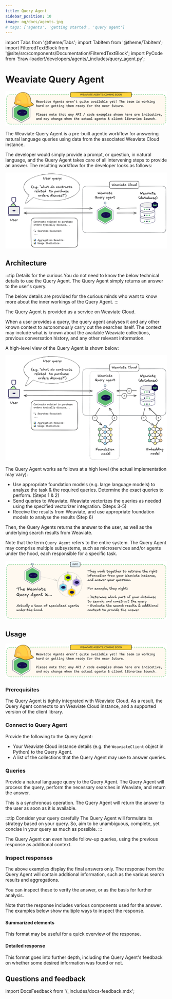```yaml
---
title: Query Agent
sidebar_position: 10
image: og/docs/agents.jpg
# tags: ['agents', 'getting started', 'query agent']
---
```


import Tabs from '@theme/Tabs';
import TabItem from '@theme/TabItem';
import FilteredTextBlock from '@site/src/components/Documentation/FilteredTextBlock';
import PyCode from '!!raw-loader!/developers/agents/_includes/query_agent.py';

# Weaviate Query Agent

![Weaviate Agents - Coming soon](./_includes/agents_coming_soon.png "Weaviate Agents - Coming soon")

The Weaviate Query Agent is a pre-built agentic workflow for answering natural language queries using data from the associated Weaviate Cloud instance.

The developer would simply provide a prompt, or question, in natural language, and the Query Agent takes care of all intervening steps to provide an answer. The resulting workflow for the developer looks as follows:

![Weaviate Query Agent from a user perspective](./_includes/query_agent_usage.png "Weaviate Query Agent from a user perspective")

## Architecture

:::tip Details for the curious
You do not need to know the below technical details to use the Query Agent. The Query Agent simply returns an answer to the user's query.
<br/>

The below details are provided for the curious minds who want to know more about the inner workings of the Query Agent.
:::

The Query Agent is provided as a service on Weaviate Cloud.

When a user provides a query, the query agent analyses it and any other known context to autonomously carry out the searches itself. The context may include what is known about the available Weaviate collections, previous conversation history, and any other relevant information.

A high-level view of the Query Agent is shown below:

![Weaviate Query Agent at a high level](./_includes/query_agent_architecture.png "Weaviate Query Agent at a high level")

The Query Agent works as follows at a high level (the actual implementation may vary):

- Use appropriate foundation models (e.g. large language models) to analyze the task & the required queries. Determine the exact queries to perform. (Steps 1 & 2)
- Send queries to Weaviate. Weaviate vectorizes the queries as needed using the specified vectorizer integration. (Steps 3-5)
- Receive the results from Weaviate, and use appropriate foundation models to analyse the results (Step 6)

Then, the Query Agents returns the answer to the user, as well as the underlying search results from Weaviate.

Note that the term `Query Agent` refers to the entire system. The Query Agent may comprise multiple subsystems, such as microservices and/or agents under the hood, each responsible for a specific task.

![Weaviate Query Agent comprises multiple agents](./_includes/query_agent_info.png "Weaviate Query Agent comprises multiple agents")

## Usage

![Weaviate Agents - Coming soon](./_includes/agents_coming_soon.png "Weaviate Agents - Coming soon")

### Prerequisites

The Query Agent is tightly integrated with Weaviate Cloud. As a result, the Query Agent connects to an Weaviate Cloud instance, and a supported version of the client library.

### Connect to Query Agent

Provide the following to the Query Agent:

- Your Weaviate Cloud instance details (e.g. the `WeaviateClient` object in Python) to the Query Agent.
- A list of the collections that the Query Agent may use to answer queries.

<Tabs groupId="languages">

<TabItem value="py_agents" label="Python[agents]">
    <FilteredTextBlock
        text={PyCode}
        startMarker="# START InstantiateQueryAgent"
        endMarker="# END InstantiateQueryAgent"
        language="py"
    />
</TabItem>

</Tabs>

### Queries

Provide a natural language query to the Query Agent. The Query Agent will process the query, perform the necessary searches in Weaviate, and return the answer.

This is a synchronous operation. The Query Agent will return the answer to the user as soon as it is available.

:::tip Consider your query carefully
The Query Agent will formulate its strategy based on your query. So, aim to be unambiguous, complete, yet concise in your query as much as possible.
:::

<Tabs groupId="languages">

<TabItem value="py_agents" label="Python[agents]">
    <FilteredTextBlock
        text={PyCode}
        startMarker="# START BasicQuery"
        endMarker="# END BasicQuery"
        language="py"
    />
</TabItem>

</Tabs>

The Query Agent can even handle follow-up queries, using the previous response as additional context.

<Tabs groupId="languages">
    <TabItem value="py_agents" label="Python[agents]">
        <FilteredTextBlock
            text={PyCode}
            startMarker="# START FollowUpQuery"
            endMarker="# END FollowUpQuery"
            language="py"
        />
    </TabItem>
</Tabs>

### Inspect responses

The above examples display the final answers only. The response from the Query Agent will contain additional information, such as the various search results and aggregations.

You can inspect these to verify the answer, or as the basis for further analysis.

Note that the response includes various components used for the answer. The examples below show multiple ways to inspect the response.

#### Summarized elements

This format may be useful for a quick overview of the response.

<Tabs groupId="languages">
    <TabItem value="py_agents" label="Python[agents]">
        <FilteredTextBlock
            text={PyCode}
            startMarker="# START InspectResponseShort"
            endMarker="# END InspectResponseShort"
            language="py"
        />
    </TabItem>
</Tabs>

#### Detailed response

This format goes into further depth, including the Query Agent's feedback on whether some desired information was found or not.

<Tabs groupId="languages">
    <TabItem value="py_agents" label="Python[agents]">
        <FilteredTextBlock
            text={PyCode}
            startMarker="# START InspectResponseFull"
            endMarker="# END InspectResponseFull"
            language="py"
        />
    </TabItem>
</Tabs>


## Questions and feedback

import DocsFeedback from '/_includes/docs-feedback.mdx';

<DocsFeedback/>

